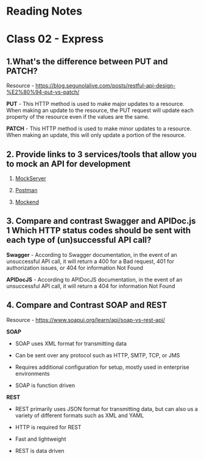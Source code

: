 # Reading Notes

# Class 02 - Express

## 1.What's the difference between PUT and PATCH?

Resource - https://blog.segunolalive.com/posts/restful-api-design-%E2%80%94-put-vs-patch/

**PUT** - This HTTP method is used to make major updates to a resource. When making an update to the resource, the PUT request will update each property of the resource even if the values are the same.

**PATCH** - This HTTP method is used to make minor updates to a resource. When making an update, this will only update a portion of the resource.

## 2. Provide links to 3 services/tools that allow you to mock an API for development

1. [MockServer](https://www.mock-server.com/#what-is-mockserver)

2. [Postman](https://www.postman.com/features/mock-api/)

3. [Mockend](https://mockend.com/)

## 3. Compare and contrast Swagger and APIDoc.js 1 Which HTTP status codes should be sent with each type of (un)successful API call?

**Swagger** - According to Swagger documentation, in the event of an unsuccessful API call, it will return a 400 for a Bad request, 401 for authorization issues, or 404 for information Not Found

**APIDocJS** - According to APIDocJS documentation, in the event of an unsuccessful API call, it will return a 404 for information Not Found

## 4. Compare and Contrast SOAP and REST

Resource - https://www.soapui.org/learn/api/soap-vs-rest-api/

**SOAP** 

- SOAP uses XML format for transmitting data

- Can be sent over any protocol such as HTTP, SMTP, TCP, or JMS

- Requires additional configuration for setup, mostly used in enterprise environments

- SOAP is function driven


**REST**

- REST primarily uses JSON format for transmitting data, but can also us a variety of different formats such as XML and YAML

- HTTP is required for REST

- Fast and lightweight

- REST is data driven
